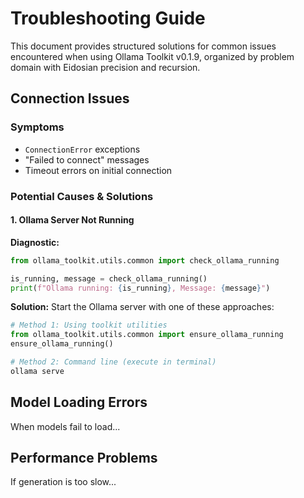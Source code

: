 # Troubleshooting Guide

This document provides structured solutions for common issues encountered when using Ollama Toolkit v0.1.9, organized by problem domain with Eidosian precision and recursion.

## Connection Issues

### Symptoms
- `ConnectionError` exceptions
- "Failed to connect" messages
- Timeout errors on initial connection

### Potential Causes & Solutions

#### 1. Ollama Server Not Running

**Diagnostic:**
```python
from ollama_toolkit.utils.common import check_ollama_running

is_running, message = check_ollama_running()
print(f"Ollama running: {is_running}, Message: {message}")
```

**Solution:**
Start the Ollama server with one of these approaches:
```python
# Method 1: Using toolkit utilities
from ollama_toolkit.utils.common import ensure_ollama_running
ensure_ollama_running()

# Method 2: Command line (execute in terminal)
ollama serve
```

## Model Loading Errors

When models fail to load...

## Performance Problems

If generation is too slow...